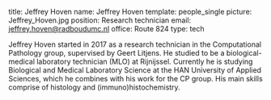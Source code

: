 title: Jeffrey Hoven
name: Jeffrey Hoven
template: people_single
picture: Jeffrey_Hoven.jpg
position: Research technician
email: jeffrey.hoven@radboudumc.nl
office: Route 824
type: tech



Jeffrey Hoven started in 2017 as a research technician in the
Computational Pathology group, supervised by Geert Litjens. He studied to be a biological-medical laboratory technician (MLO) at Rijnijssel. Currently he is
studying Biological and Medical Laboratory Science at the HAN University of
Applied Sciences, which he combines with his work for the CP group. His main skills comprise of histology and (immuno)histochemistry. 







